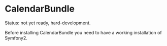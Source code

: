 # CalendarBundle

Status: not yet ready, hard-development.

Before installing CalendarBundle you need to have a working installation of Symfony2.